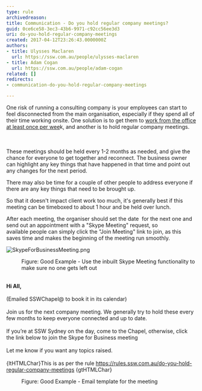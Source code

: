 ```yaml
---
type: rule
archivedreason: 
title: Communication - Do you hold regular company meetings?
guid: 0ce6ce58-3ec3-43b6-9971-c92cc56ee3d3
uri: do-you-hold-regular-company-meetings
created: 2017-04-12T23:26:43.0000000Z
authors:
- title: Ulysses Maclaren
  url: https://ssw.com.au/people/ulysses-maclaren
- title: Adam Cogan
  url: https://ssw.com.au/people/adam-cogan
related: []
redirects:
- communication-do-you-hold-regular-company-meetings

---
```



One risk of running a consulting company is your employees can start to feel disconnected from the main organisation, especially if they spend all of their time working onsite. One solution is to get them to <a href="/_layouts/15/FIXUPREDIRECT.ASPX?WebId=3dfc0e07-e23a-4cbb-aac2-e778b71166a2&amp;TermSetId=07da3ddf-0924-4cd2-a6d4-a4809ae20160&amp;TermId=568a4230-3efc-4be2-9a26-aa89dbedce02">work from the office at least once per wee</a>​k, and another is to hold regular company meetings.<br>
<br><excerpt class='endintro'></excerpt><br>
<p>​These meetings should be held every 1-2&#160;months as needed, and give the chance for everyone to get together and reconnect. The business owner can highlight any key things that have happened in that time and point out any&#160;changes for the next period.&#160;​<br></p><p>There may also be time for a couple of other people to address everyone if there are any key things that need to be brought up.<br></p><p>So that it doesn't impact client work too much, it's generally best if this meeting can be timeboxed to about 1 hour and be held over lunch.<br></p><p>After each meeting, the organiser should set the date &#160;for the next one and send out an appointment with a &quot;Skype Meeting&quot; request, so available&#160;people can simply click the &quot;Join Meeting&quot; link to join, as this saves time and makes the beginning of the meeting run smoothly.<br></p><dl class="ssw15-rteElement-ImageArea">​<img src="/PublishingImages/SkypeForBusinessMeeting.png" alt="SkypeForBusinessMeeting.png" />​ </dl><dd class="ssw15-rteElement-FigureGood">​​​​​​​​Figure&#58;&#160;Good Example - Use the inbuilt Skype Meeting functionality to make sure no one​ gets left out</dd>
<br><p class="ssw15-rteElement-GreyBox"><strong>​Hi All,</strong>&#160;<br><br>(Emailed SSWChapel@ to book it in its calendar)<br>&#160;​<br>Join us for the next company meeting. We generally try to hold these every few months to keep everyone connected and up to date.<br>&#160;<br>If you’re at SSW Sydney on the day, come to the Chapel, otherwise, click the link below to join the Skype for Business meeting<br>&#160;<br>Let me know if you want any topics raised.<br>&#160;<br>{ltHTMLChar}This is as per the rule <a href="/_layouts/15/FIXUPREDIRECT.ASPX?WebId=3dfc0e07-e23a-4cbb-aac2-e778b71166a2&amp;TermSetId=07da3ddf-0924-4cd2-a6d4-a4809ae20160&amp;TermId=2cb1995c-3735-4074-a3fc-68388a0c6836">https&#58;//rules.ssw.com.au/do-you-hold-regular-company-meetings</a> {gtHTMLChar}<br></p><dd class="ssw15-rteElement-FigureGood">Figure&#58; Good Exam​ple - Email template for the meeting​</dd><br><br>


